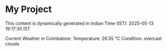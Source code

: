# My Project

This content is dynamically generated in Indian Time (IST): 2025-05-13 19:17:30 IST


Current Weather in Coimbatore:
Temperature: 26.55 °C
Condition: overcast clouds
